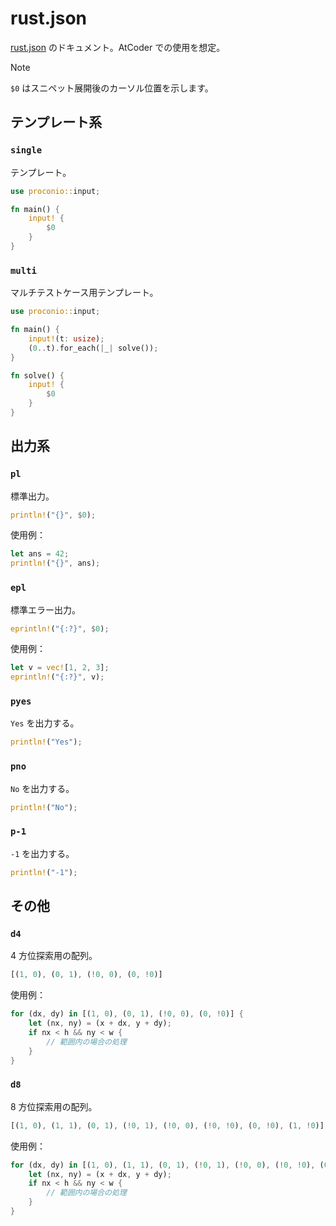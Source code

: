 # rust.json

[rust.json](./rust.json) のドキュメント。AtCoder での使用を想定。

> [!NOTE]
> `$0` はスニペット展開後のカーソル位置を示します。

## テンプレート系

### `single`

テンプレート。

```rs
use proconio::input;

fn main() {
    input! {
        $0
    }
}
```

### `multi`

マルチテストケース用テンプレート。

```rs
use proconio::input;

fn main() {
    input!(t: usize);
    (0..t).for_each(|_| solve());
}

fn solve() {
    input! {
        $0
    }
}
```

## 出力系

### `pl`

標準出力。

```rs
println!("{}", $0);
```

使用例：

```rs
let ans = 42;
println!("{}", ans);
```

### `epl`

標準エラー出力。

```rs
eprintln!("{:?}", $0);
```

使用例：

```rs
let v = vec![1, 2, 3];
eprintln!("{:?}", v);
```

### `pyes`

`Yes` を出力する。

```rs
println!("Yes");
```

### `pno`

`No` を出力する。

```rs
println!("No");
```

### `p-1`

`-1` を出力する。

```rs
println!("-1");
```

## その他

### `d4`

4 方位探索用の配列。

```rs
[(1, 0), (0, 1), (!0, 0), (0, !0)]
```

使用例：

```rs
for (dx, dy) in [(1, 0), (0, 1), (!0, 0), (0, !0)] {
    let (nx, ny) = (x + dx, y + dy);
    if nx < h && ny < w {
        // 範囲内の場合の処理
    }
}
```

### `d8`

8 方位探索用の配列。

```rs
[(1, 0), (1, 1), (0, 1), (!0, 1), (!0, 0), (!0, !0), (0, !0), (1, !0)]
```

使用例：

```rs
for (dx, dy) in [(1, 0), (1, 1), (0, 1), (!0, 1), (!0, 0), (!0, !0), (0, !0), (1, !0)] {
    let (nx, ny) = (x + dx, y + dy);
    if nx < h && ny < w {
        // 範囲内の場合の処理
    }
}
```
